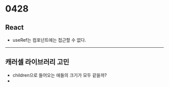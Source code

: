 # 0428 

## React

- useRef는 컴포넌트에는 접근할 수 없다.



---

## 캐러셀 라이브러리 고민

- children으로 들어오는 애들의 크기가 모두 같을까?
- 